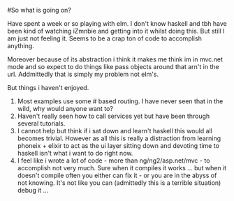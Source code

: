#So what is going on?

Have spent a week or so playing with elm. I don't know haskell and tbh have been kind of watching iZmnbie and getting into it whilst doing this. But still I am just not feeling it. Seems to be a crap ton of code to accomplish anything.

Moreover because of its abstraction i think it makes me think im in mvc.net mode and so expect to do things like pass objects around that arn't in the url. Addmittedly that is simply my problem not elm's.

But things i haven't enjoyed.
1. Most examples use some # based routing. I have never seen that in the wild, why would anyone want to?
2. Haven't really seen how to call services yet but have been through several tutorials.
3. I cannot help but think if i sat down and learn't haskell this would all becomes trivial. However as all this is really a distraction from learning phoneix + elixir to act as the ui layer sitting down and devoting time to haskell isn't what i want to do right now.
4. I feel like i wrote a lot of code - more than ng/ng2/asp.net/mvc - to accomplish not very much. Sure when it compiles it works ... but when it doesn't compile often you either can fix it - or you are in the abyss of not knowing. It's not like you can (admittedly this is a terrible situation) debug it ...

